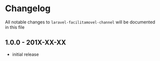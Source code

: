 # Changelog

All notable changes to `laravel-facilitamovel-channel` will be documented in this file

## 1.0.0 - 201X-XX-XX

- initial release
